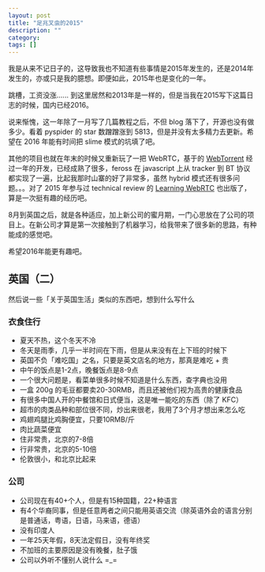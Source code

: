 ```yaml
---
layout: post
title: "足兆叉虫的2015"
description: ""
category: 
tags: []
---
```


我是从来不记日子的，这导致我也不知道有些事情是2015年发生的，还是2014年发生的，亦或只是我的臆想。即便如此，2015年也是变化的一年。

跳槽，工资没涨...... 到这里居然和2013年是一样的，但是当我在2015写下这篇日志的时候，国内已经2016。

说来惭愧，这一年除了一月写了几篇教程之后，不但 blog 落下了，开源也没有做多少。看着 pyspider 的 star 数蹭蹭涨到 5813，但是并没有太多精力去更新。希望在 2016 年能有时间把 slime 模式的坑填了吧。

其他的项目也就在年末的时候又重新玩了一把 WebRTC，基于的 [WebTorrent](https://webtorrent.io) 经过一年的开发，已经成熟了很多，feross 在 javascript 上从 tracker 到 BT 协议都实现了一遍，比起我那时山寨的好了非常多，虽然 hybrid 模式还有很多问题。。。对了 2015 年参与过 technical review 的 [Learning WebRTC](https://www.packtpub.com/web-development/learning-webrtc) 也出版了，算是一次挺有趣的经历吧。

8月到英国之后，就是各种适应，加上新公司的蜜月期，一门心思放在了公司的项目上。在新公司才算是第一次接触到了机器学习，给我带来了很多新的思路，有种能成的感觉吧。

希望2016年能更有趣吧。

## 英国（二）

然后说一些「关于英国生活」类似的东西吧，想到什么写什么

### 衣食住行
* 夏天不热，这个冬天不冷
* 冬天是雨季，几乎一半时间在下雨，但是从来没有在上下班的时候下
* 英国不负「难吃国」之名，只要是英文店名的地方，那真是难吃 + 贵
* 中午的饭点是1-2点，晚餐饭点是8-9点
* 一个很大问题是，看菜单很多时候不知道是什么东西，查字典也没用
* 一盒 200g 的毛豆都要卖20-30RMB，而且还被他们视为高贵的健康食品
* 有很多中国人开的中餐馆和日式便当，这是唯一能吃的东西（除了 KFC）
* 超市的肉类品种和部位很不同，炒出来很老，我用了3个月才想出来怎么吃
* 鸡翅鸡腿比鸡胸便宜，只要10RMB/斤
* 肉比蔬菜便宜
* 住非常贵，北京的7-8倍
* 行非常贵，北京的5-10倍
* 伦敦很小，和北京比起来

### 公司

* 公司现在有40+个人，但是有15种国籍，22+种语言
* 有4个华裔同事，但是任意两者之间只能用英语交流（除英语外会的语言分别是普通话，粤语，日语，马来语，德语）
* 没有印度人
* 一年25天年假，8天法定假日，没有年终奖
* 不加班的主要原因是没有晚餐，肚子饿
* 公司以外听不懂别人说什么 =_=